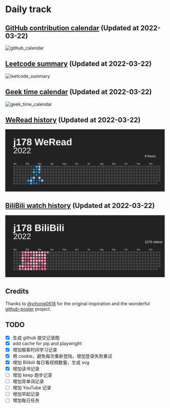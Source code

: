# Daily track

## [GitHub contribution calendar](https://github.com/j178) (Updated at 2022-03-22)
![github_calendar](https://s2.loli.net/2022/03/22/nkBD3ORh9MF1Cfy.png)

## [Leetcode summary](https://leetcode-cn.com/u/j178) (Updated at 2022-03-22)
![leetcode_summary](https://s2.loli.net/2022/03/22/Doy35spuSvRlHr9.png)

## [Geek time calendar](https://time.geekbang.org/) (Updated at 2022-03-22)
![geek_time_calendar](https://s2.loli.net/2022/03/22/w6GlgT9CPhd2A8o.png)

## [WeRead history](https://weread.qq.com) (Updated at 2022-03-22)
![weread_history](./data/weread_history.svg)

## [BiliBili watch history](https://bilibili.com) (Updated at 2022-03-22)
![bilibili_history](./data/bilibili_history.svg)


## Credits
Thanks to [@yihong0618](https://github.com/yihong0618) for the original inspiration and the wonderful [github-poster](https://github.com/yihong0618/GitHubPoster) project.


## TODO
- [x] 生成 github 提交记录图
- [x] add cache for pip and playwright
- [x] 增加极客时间学习记录
- [x] 用 cookie，避免每次重新登陆，增加登录失败重试
- [x] 增加 Bilibili 每日看视频数量，生成 svg
- [x] 增加读书记录
- [ ] 增加 keep 跑步记录
- [ ] 增加背单词记录
- [ ] 增加 YouTube 记录
- [ ] 增加早起记录
- [ ] 增加每日任务
